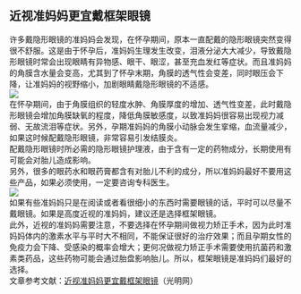 ## 近视准妈妈更宜戴框架眼镜  
许多戴隐形眼镜的准妈妈会发现，在怀孕期间，原本一直配戴的隐形眼镜突然变得很不舒服。这是由于怀孕后，准妈妈生理发生改变，泪液分泌大大减少，导致戴隐形眼镜时常会出现眼睛有异物感、眼干、眼涩，甚至充血发红等症状。而且准妈妈的角膜含水量会变高，尤其到了怀孕末期，角膜的透气性会变差，同时眼压会下降，让准妈妈的视野缩小，加剧眼睛戴隐形眼镜的不适感。  
![](http://cdncms.v-keep.cn/wp-content/uploads/2019/12/timguu.jpg)  
在怀孕期间，由于角膜组织的轻度水肿、角膜厚度的增加、透气性变差，此时戴隐形眼镜会增加角膜缺氧的程度，降低角膜敏感度，以致准妈妈很容易出现视力减弱、无故流泪等症状。另外，孕期准妈妈的角膜小动脉会发生挛缩，血流量减少，如果这时候配戴隐形眼镜，非常容易引发结膜炎。  
配戴隐形眼镜时所必需的隐形眼镜护理液，由于含有一定的药物成分，长期使用有可能会对胎儿造成影响。  
另外，很多的眼药水和眼药膏都含有对胎儿不利的成分，所以准妈妈最好不要用这些产品，如果必须使用，一定要咨询专科医生。  
![](http://cdncms.v-keep.cn/wp-content/uploads/2019/12/timguul-1.jpg)  
如果有些准妈妈只是在阅读或者看很细小的东西时需要眼镜的话，平时可以尽量不戴眼镜。如果是高度近视的准妈妈，建议还是选择框架眼镜。  
此外，近视的准妈妈需要注意，不要选择在怀孕期间做视力矫正手术，因为此时准妈妈体内的激素水平与平时大不相同，不能保证很好的治疗效果；而且孕期女性的免疫力会下降、受感染的概率会增大；更何况做视力矫正手术需要使用抗菌药和激素类药品，这些药物可能会通过胎盘影响胎儿。所以，框架眼镜是准妈妈们最好的选择。  
文章参考文献：<a href="http://yangsheng.gmw.cn/2018-12/10/content_32236548.htm">近视准妈妈更宜戴框架眼镜</a>（光明网）  

